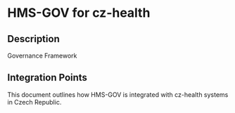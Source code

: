 # HMS-GOV for cz-health

## Description

Governance Framework

## Integration Points

This document outlines how HMS-GOV is integrated with cz-health systems in Czech Republic.
